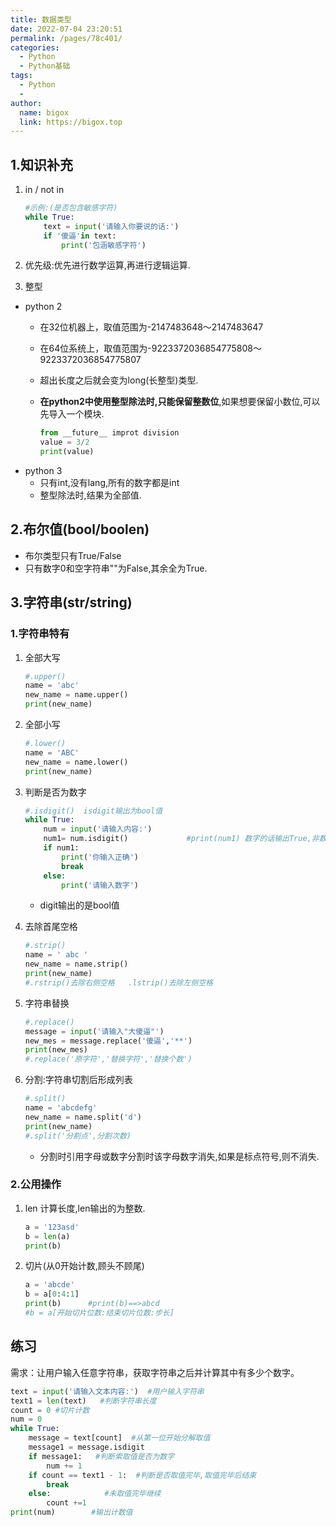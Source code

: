 ```yaml
---
title: 数据类型
date: 2022-07-04 23:20:51
permalink: /pages/78c401/
categories:
  - Python
  - Python基础
tags:
  - Python
  - 
author: 
  name: bigox
  link: https://bigox.top
---
```

## 1.知识补充

1. in / not in

   ```python
   #示例:(是否包含敏感字符)
   while True:
       text = input('请输入你要说的话:')
       if '傻逼'in text:
           print('包涵敏感字符')
   ```

2. 优先级:优先进行数学运算,再进行逻辑运算.

3. 整型

+ python 2
  - 在32位机器上，取值范围为-2147483648～2147483647

  - 在64位系统上，取值范围为-9223372036854775808～9223372036854775807

  - 超出长度之后就会变为long(长整型)类型.

  - **在python2中使用整型除法时,只能保留整数位**,如果想要保留小数位,可以先导入一个模块.

    ```python
    from __future__ improt division
    value = 3/2
    print(value)
    ```

- python 3
  - 只有int,没有lang,所有的数字都是int
  - 整型除法时,结果为全部值.

## 2.布尔值(bool/boolen)

- 布尔类型只有True/False
- 只有数字0和空字符串""为False,其余全为True.

## 3.字符串(str/string)

### 1.字符串特有

1. 全部大写  

   ```python
   #.upper()
   name = 'abc'
   new_name = name.upper()
   print(new_name)  
   ```

2. 全部小写

   ```python
   #.lower()
   name = 'ABC'
   new_name = name.lower()
   print(new_name)
   ```

3. 判断是否为数字

   ```python
   #.isdigit()  isdigit输出为bool值
   while True:
       num = input('请输入内容:')      
       num1= num.isdigit()             #print(num1) 数字的话输出True,非数字输出FALSE            
       if num1:
           print('你输入正确')
           break
       else:
           print('请输入数字')
   ```

   - digit输出的是bool值

4. 去除首尾空格

   ```python
   #.strip()
   name = ' abc '
   new_name = name.strip()
   print(new_name)
   #.rstrip()去除右侧空格   .lstrip()去除左侧空格
   ```

5. 字符串替换

   ```python
   #.replace()
   message = input('请输入"大傻逼"')
   new_mes = message.replace('傻逼','**')
   print(new_mes)
   #.replace('原字符','替换字符','替换个数')
   ```

6. 分割:字符串切割后形成列表

   ```python
   #.split()
   name = 'abcdefg'
   new_name = name.split('d')
   print(new_name)
   #.split('分割点',分割次数)
   ```

   - 分割时引用字母或数字分割时该字母数字消失,如果是标点符号,则不消失.

### 2.公用操作

1. len 计算长度,len输出的为整数.

   ```python
   a = '123asd'
   b = len(a)
   print(b)
   ```

2. 切片(从0开始计数,顾头不顾尾)

   ```python
   a = 'abcde'
   b = a[0:4:1]
   print(b)      #print(b)==>abcd
   #b = a[开始切片位数:结束切片位数:步长]
   ```

## 练习

需求：让用户输入任意字符串，获取字符串之后并计算其中有多少个数字。

```python
text = input('请输入文本内容:')  #用户输入字符串
text1 = len(text)   #判断字符串长度
count = 0 #切片计数
num = 0
while True:
    message = text[count]  #从第一位开始分解取值
    message1 = message.isdigit
    if message1:   #判断索取值是否为数字
        num += 1
    if count == text1 - 1:  #判断是否取值完毕,取值完毕后结束
    	break
    else:            #未取值完毕继续
     	count +=1
print(num)        #输出计数值
```

